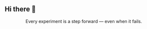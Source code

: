 ## Hi there 👋

<div align="center">
  Every experiment is a step forward — even when it fails.
</div>

